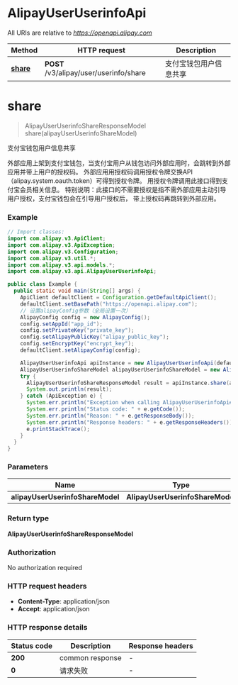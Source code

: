# AlipayUserUserinfoApi

All URIs are relative to *https://openapi.alipay.com*

| Method | HTTP request | Description |
|------------- | ------------- | -------------|
| [**share**](AlipayUserUserinfoApi.md#share) | **POST** /v3/alipay/user/userinfo/share | 支付宝钱包用户信息共享 |


<a name="share"></a>
# **share**
> AlipayUserUserinfoShareResponseModel share(alipayUserUserinfoShareModel)

支付宝钱包用户信息共享

外部应用上架到支付宝钱包，当支付宝用户从钱包访问外部应用时，会跳转到外部应用并带上用户的授权码。  外部应用用授权码调用授权令牌交换API（alipay.system.oauth.token）可得到授权令牌。  用授权令牌调用此接口得到支付宝会员相关信息。  特别说明：此接口的不需要授权是指不需外部应用主动引导用户授权，支付宝钱包会在引导用户授权后，  带上授权码再跳转到外部应用。

### Example
```java
// Import classes:
import com.alipay.v3.ApiClient;
import com.alipay.v3.ApiException;
import com.alipay.v3.Configuration;
import com.alipay.v3.util.*;
import com.alipay.v3.api.models.*;
import com.alipay.v3.api.AlipayUserUserinfoApi;

public class Example {
  public static void main(String[] args) {
    ApiClient defaultClient = Configuration.getDefaultApiClient();
    defaultClient.setBasePath("https://openapi.alipay.com");
    // 设置alipayConfig参数（全局设置一次）
    AlipayConfig config = new AlipayConfig();
    config.setAppId("app_id");
    config.setPrivateKey("private_key");
    config.setAlipayPublicKey("alipay_public_key");
    config.setEncryptKey("encrypt_key");
    defaultClient.setAlipayConfig(config);

    AlipayUserUserinfoApi apiInstance = new AlipayUserUserinfoApi(defaultClient);
    AlipayUserUserinfoShareModel alipayUserUserinfoShareModel = new AlipayUserUserinfoShareModel(); // AlipayUserUserinfoShareModel | 
    try {
      AlipayUserUserinfoShareResponseModel result = apiInstance.share(alipayUserUserinfoShareModel);
      System.out.println(result);
    } catch (ApiException e) {
      System.err.println("Exception when calling AlipayUserUserinfoApi#share");
      System.err.println("Status code: " + e.getCode());
      System.err.println("Reason: " + e.getResponseBody());
      System.err.println("Response headers: " + e.getResponseHeaders());
      e.printStackTrace();
    }
  }
}
```

### Parameters

| Name | Type | Description  | Notes |
|------------- | ------------- | ------------- | -------------|
| **alipayUserUserinfoShareModel** | **AlipayUserUserinfoShareModel**|  | [optional] |

### Return type

**AlipayUserUserinfoShareResponseModel**

### Authorization

No authorization required

### HTTP request headers

 - **Content-Type**: application/json
 - **Accept**: application/json

### HTTP response details
| Status code | Description | Response headers |
|-------------|-------------|------------------|
| **200** | common response |  -  |
| **0** | 请求失败 |  -  |

